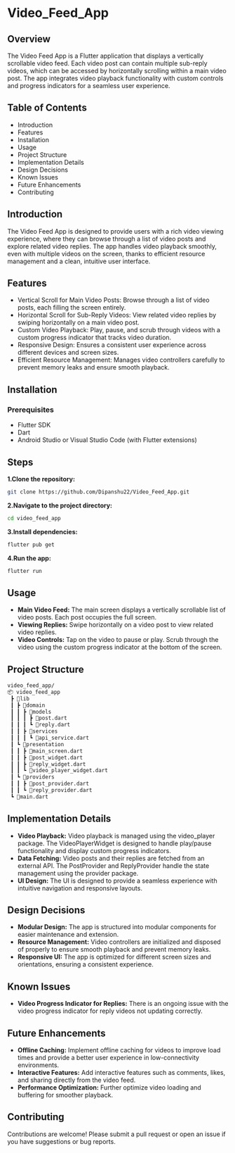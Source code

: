 # Video_Feed_App

## Overview
The Video Feed App is a Flutter application that displays a vertically scrollable video feed. Each video post can contain multiple sub-reply videos, which can be accessed by horizontally scrolling within a main video post. The app integrates video playback functionality with custom controls and progress indicators for a seamless user experience.
## Table of Contents
- Introduction
- Features
- Installation
- Usage
- Project Structure
- Implementation Details
- Design Decisions
- Known Issues
- Future Enhancements
- Contributing
## Introduction
The Video Feed App is designed to provide users with a rich video viewing experience, where they can browse through a list of video posts and explore related video replies. The app handles video playback smoothly, even with multiple videos on the screen, thanks to efficient resource management and a clean, intuitive user interface.
## Features
- Vertical Scroll for Main Video Posts: Browse through a list of video posts, each filling the screen entirely.
- Horizontal Scroll for Sub-Reply Videos: View related video replies by swiping horizontally on a main video post.
- Custom Video Playback: Play, pause, and scrub through videos with a custom progress indicator that tracks video duration.
- Responsive Design: Ensures a consistent user experience across different devices and screen sizes.
- Efficient Resource Management: Manages video controllers carefully to prevent memory leaks and ensure smooth playback.
## Installation
### Prerequisites
- Flutter SDK
- Dart
- Android Studio or Visual Studio Code (with Flutter extensions)
##  Steps
**1.Clone the repository:**
```bash
git clone https://github.com/Dipanshu22/Video_Feed_App.git
```
**2.Navigate to the project directory:**
```bash
cd video_feed_app
```
**3.Install dependencies:**
```bash
flutter pub get
```
**4.Run the app:**
```bash
flutter run
```
## Usage
- **Main Video Feed:** The main screen displays a vertically scrollable list of video posts. Each post occupies the full screen.
- **Viewing Replies:** Swipe horizontally on a video post to view related video replies.
- **Video Controls:** Tap on the video to pause or play. Scrub through the video using the custom progress indicator at the bottom of the screen.
## Project Structure
```bash
video_feed_app/
📦 video_feed_app
 ┣ 📂lib
 ┃ ┣ 📂domain
 ┃ ┃ ┣ 📂models
 ┃ ┃ ┃ ┣ 📜post.dart
 ┃ ┃ ┃ ┗ 📜reply.dart
 ┃ ┃ ┣ 📂services
 ┃ ┃ ┃ ┗ 📜api_service.dart
 ┃ ┗ 📂presentation
 ┃ ┃ ┣ 📜main_screen.dart
 ┃ ┃ ┣ 📜post_widget.dart
 ┃ ┃ ┣ 📜reply_widget.dart
 ┃ ┃ ┗ 📜video_player_widget.dart
 ┃ ┗ 📂providers
 ┃ ┃ ┣ 📜post_provider.dart
 ┃ ┃ ┗ 📜reply_provider.dart
 ┗ 📜main.dart
```
## Implementation Details
- **Video Playback:** Video playback is managed using the video_player package. The VideoPlayerWidget is designed to handle play/pause functionality and display custom progress indicators.
- **Data Fetching:** Video posts and their replies are fetched from an external API. The PostProvider and ReplyProvider handle the state management using the provider package.
- **UI Design:** The UI is designed to provide a seamless experience with intuitive navigation and responsive layouts.
## Design Decisions
- **Modular Design:** The app is structured into modular components for easier maintenance and extension.
- **Resource Management:** Video controllers are initialized and disposed of properly to ensure smooth playback and prevent memory leaks.
- **Responsive UI:** The app is optimized for different screen sizes and orientations, ensuring a consistent experience.
## Known Issues
- **Video Progress Indicator for Replies:** There is an ongoing issue with the video progress indicator for reply videos not updating correctly.
## Future Enhancements
- **Offline Caching:** Implement offline caching for videos to improve load times and provide a better user experience in low-connectivity environments.
- **Interactive Features:** Add interactive features such as comments, likes, and sharing directly from the video feed.
- **Performance Optimization:** Further optimize video loading and buffering for smoother playback.
## Contributing
Contributions are welcome! Please submit a pull request or open an issue if you have suggestions or bug reports.

